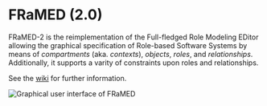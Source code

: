 # FRaMED (2.0)


FRaMED-2 is the reimplementation of the  Full-fledged Role Modeling EDitor allowing the graphical specification of Role-based Software Systems
by means of *compartments* (aka. *contexts*), *objects*, *roles*, and *relationships*.
Additionally, it supports a varity of constraints upon roles and relationships. 

See the [wiki](https://github.com/Eden-06/FRaMED-2/wiki) for further information.

![Graphical user interface of FRaMED](https://github.com/leondart/FRaMED/wiki/img/ORMEditor_1.png)
